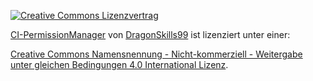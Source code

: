 [![Creative Commons Lizenzvertrag](https://i.creativecommons.org/l/by-nc-sa/4.0/88x31.png)](http://creativecommons.org/licenses/by-nc-sa/4.0/)

[CI-PermissionManager](https://github.com/DragonSkills99/CI-PermissionManager) von [DragonSkills99](https://github.com/DragonSkills99) ist lizenziert unter einer:

[Creative Commons Namensnennung - Nicht-kommerziell - Weitergabe unter gleichen Bedingungen 4.0 International Lizenz](http://creativecommons.org/licenses/by-nc-sa/4.0/).
